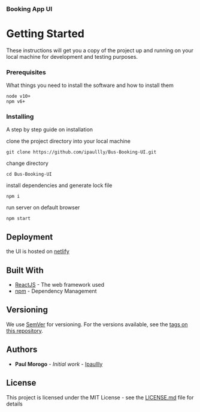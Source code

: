 ### Booking App UI

# Getting Started

These instructions will get you a copy of the project up and running on your local machine for development and testing purposes.

### Prerequisites

What things you need to install the software and how to install them

```
node v10+
npm v6+
```

### Installing

A step by step guide on installation

clone the project directory into your local machine
```
git clone https://github.com/ipaullly/Bus-Booking-UI.git
```

change directory

```
cd Bus-Booking-UI
```

install dependencies and generate lock file
```
npm i
```

run server on default browser
```
npm start
```

## Deployment

the UI is hosted on [netlify](https://infallible-wescoff-fb984b.netlify.com/)

## Built With

* [ReactJS](http://www.dropwizard.io/1.0.2/docs/) - The web framework used
* [npm](https://maven.apache.org/) - Dependency Management

## Versioning

We use [SemVer](http://semver.org/) for versioning. For the versions available, see the [tags on this repository](https://github.com/your/project/tags). 

## Authors

* **Paul Morogo** - *Initial work* - [Ipaullly](https://github.com/Ipaullly)

## License

This project is licensed under the MIT License - see the [LICENSE.md](LICENSE.md) file for details

